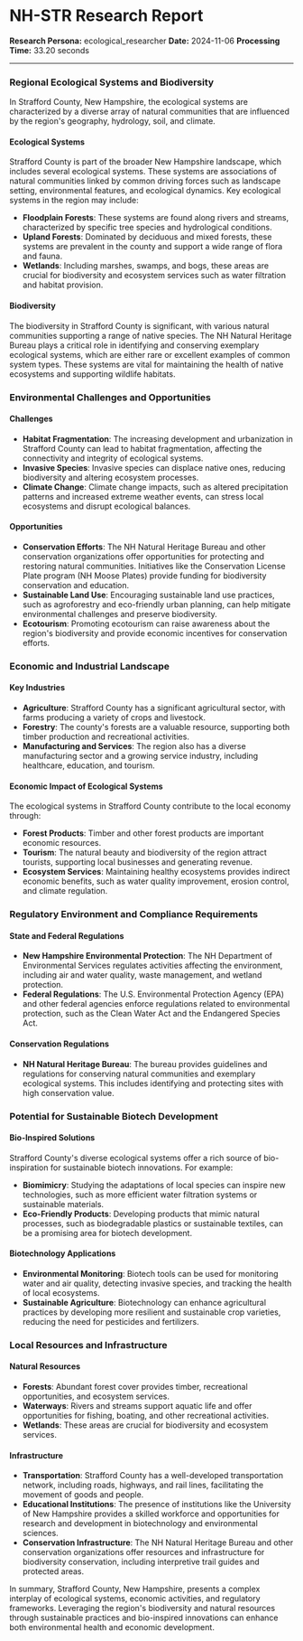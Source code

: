 # NH-STR Research Report

**Research Persona:** ecological_researcher
**Date:** 2024-11-06
**Processing Time:** 33.20 seconds

---

### Regional Ecological Systems and Biodiversity

In Strafford County, New Hampshire, the ecological systems are characterized by a diverse array of natural communities that are influenced by the region's geography, hydrology, soil, and climate.

#### Ecological Systems
Strafford County is part of the broader New Hampshire landscape, which includes several ecological systems. These systems are associations of natural communities linked by common driving forces such as landscape setting, environmental features, and ecological dynamics. Key ecological systems in the region may include:
- **Floodplain Forests**: These systems are found along rivers and streams, characterized by specific tree species and hydrological conditions.
- **Upland Forests**: Dominated by deciduous and mixed forests, these systems are prevalent in the county and support a wide range of flora and fauna.
- **Wetlands**: Including marshes, swamps, and bogs, these areas are crucial for biodiversity and ecosystem services such as water filtration and habitat provision.

#### Biodiversity
The biodiversity in Strafford County is significant, with various natural communities supporting a range of native species. The NH Natural Heritage Bureau plays a critical role in identifying and conserving exemplary ecological systems, which are either rare or excellent examples of common system types. These systems are vital for maintaining the health of native ecosystems and supporting wildlife habitats.

### Environmental Challenges and Opportunities

#### Challenges
- **Habitat Fragmentation**: The increasing development and urbanization in Strafford County can lead to habitat fragmentation, affecting the connectivity and integrity of ecological systems.
- **Invasive Species**: Invasive species can displace native ones, reducing biodiversity and altering ecosystem processes.
- **Climate Change**: Climate change impacts, such as altered precipitation patterns and increased extreme weather events, can stress local ecosystems and disrupt ecological balances.

#### Opportunities
- **Conservation Efforts**: The NH Natural Heritage Bureau and other conservation organizations offer opportunities for protecting and restoring natural communities. Initiatives like the Conservation License Plate program (NH Moose Plates) provide funding for biodiversity conservation and education.
- **Sustainable Land Use**: Encouraging sustainable land use practices, such as agroforestry and eco-friendly urban planning, can help mitigate environmental challenges and preserve biodiversity.
- **Ecotourism**: Promoting ecotourism can raise awareness about the region's biodiversity and provide economic incentives for conservation efforts.

### Economic and Industrial Landscape

#### Key Industries
- **Agriculture**: Strafford County has a significant agricultural sector, with farms producing a variety of crops and livestock.
- **Forestry**: The county's forests are a valuable resource, supporting both timber production and recreational activities.
- **Manufacturing and Services**: The region also has a diverse manufacturing sector and a growing service industry, including healthcare, education, and tourism.

#### Economic Impact of Ecological Systems
The ecological systems in Strafford County contribute to the local economy through:
- **Forest Products**: Timber and other forest products are important economic resources.
- **Tourism**: The natural beauty and biodiversity of the region attract tourists, supporting local businesses and generating revenue.
- **Ecosystem Services**: Maintaining healthy ecosystems provides indirect economic benefits, such as water quality improvement, erosion control, and climate regulation.

### Regulatory Environment and Compliance Requirements

#### State and Federal Regulations
- **New Hampshire Environmental Protection**: The NH Department of Environmental Services regulates activities affecting the environment, including air and water quality, waste management, and wetland protection.
- **Federal Regulations**: The U.S. Environmental Protection Agency (EPA) and other federal agencies enforce regulations related to environmental protection, such as the Clean Water Act and the Endangered Species Act.

#### Conservation Regulations
- **NH Natural Heritage Bureau**: The bureau provides guidelines and regulations for conserving natural communities and exemplary ecological systems. This includes identifying and protecting sites with high conservation value.

### Potential for Sustainable Biotech Development

#### Bio-Inspired Solutions
Strafford County's diverse ecological systems offer a rich source of bio-inspiration for sustainable biotech innovations. For example:
- **Biomimicry**: Studying the adaptations of local species can inspire new technologies, such as more efficient water filtration systems or sustainable materials.
- **Eco-Friendly Products**: Developing products that mimic natural processes, such as biodegradable plastics or sustainable textiles, can be a promising area for biotech development.

#### Biotechnology Applications
- **Environmental Monitoring**: Biotech tools can be used for monitoring water and air quality, detecting invasive species, and tracking the health of local ecosystems.
- **Sustainable Agriculture**: Biotechnology can enhance agricultural practices by developing more resilient and sustainable crop varieties, reducing the need for pesticides and fertilizers.

### Local Resources and Infrastructure

#### Natural Resources
- **Forests**: Abundant forest cover provides timber, recreational opportunities, and ecosystem services.
- **Waterways**: Rivers and streams support aquatic life and offer opportunities for fishing, boating, and other recreational activities.
- **Wetlands**: These areas are crucial for biodiversity and ecosystem services.

#### Infrastructure
- **Transportation**: Strafford County has a well-developed transportation network, including roads, highways, and rail lines, facilitating the movement of goods and people.
- **Educational Institutions**: The presence of institutions like the University of New Hampshire provides a skilled workforce and opportunities for research and development in biotechnology and environmental sciences.
- **Conservation Infrastructure**: The NH Natural Heritage Bureau and other conservation organizations offer resources and infrastructure for biodiversity conservation, including interpretive trail guides and protected areas.

In summary, Strafford County, New Hampshire, presents a complex interplay of ecological systems, economic activities, and regulatory frameworks. Leveraging the region's biodiversity and natural resources through sustainable practices and bio-inspired innovations can enhance both environmental health and economic development.